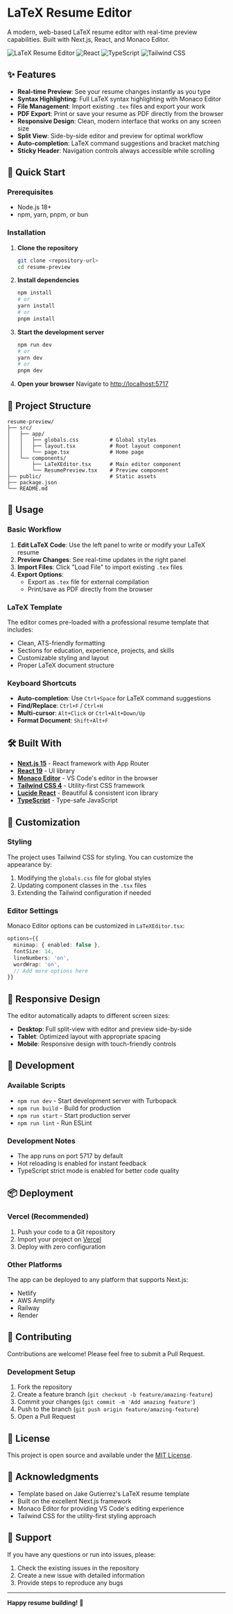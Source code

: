 # LaTeX Resume Editor

A modern, web-based LaTeX resume editor with real-time preview capabilities. Built with Next.js, React, and Monaco Editor.

![LaTeX Resume Editor](https://img.shields.io/badge/Next.js-15.4.2-black?style=flat-square&logo=next.js)
![React](https://img.shields.io/badge/React-19.1.0-blue?style=flat-square&logo=react)
![TypeScript](https://img.shields.io/badge/TypeScript-5.x-blue?style=flat-square&logo=typescript)
![Tailwind CSS](https://img.shields.io/badge/Tailwind_CSS-4.x-38B2AC?style=flat-square&logo=tailwind-css)

## ✨ Features

- **Real-time Preview**: See your resume changes instantly as you type
- **Syntax Highlighting**: Full LaTeX syntax highlighting with Monaco Editor
- **File Management**: Import existing `.tex` files and export your work
- **PDF Export**: Print or save your resume as PDF directly from the browser
- **Responsive Design**: Clean, modern interface that works on any screen size
- **Split View**: Side-by-side editor and preview for optimal workflow
- **Auto-completion**: LaTeX command suggestions and bracket matching
- **Sticky Header**: Navigation controls always accessible while scrolling

## 🚀 Quick Start

### Prerequisites

- Node.js 18+ 
- npm, yarn, pnpm, or bun

### Installation

1. **Clone the repository**
   ```bash
   git clone <repository-url>
   cd resume-preview
   ```

2. **Install dependencies**
   ```bash
   npm install
   # or
   yarn install
   # or
   pnpm install
   ```

3. **Start the development server**
   ```bash
   npm run dev
   # or
   yarn dev
   # or
   pnpm dev
   ```

4. **Open your browser**
   Navigate to [http://localhost:5717](http://localhost:5717)

## 📁 Project Structure

```
resume-preview/
├── src/
│   ├── app/
│   │   ├── globals.css          # Global styles
│   │   ├── layout.tsx           # Root layout component
│   │   └── page.tsx             # Home page
│   └── components/
│       ├── LaTeXEditor.tsx      # Main editor component
│       └── ResumePreview.tsx    # Preview component
├── public/                      # Static assets
├── package.json
└── README.md
```

## 🎯 Usage

### Basic Workflow

1. **Edit LaTeX Code**: Use the left panel to write or modify your LaTeX resume
2. **Preview Changes**: See real-time updates in the right panel
3. **Import Files**: Click "Load File" to import existing `.tex` files
4. **Export Options**: 
   - Export as `.tex` file for external compilation
   - Print/save as PDF directly from the browser

### LaTeX Template

The editor comes pre-loaded with a professional resume template that includes:

- Clean, ATS-friendly formatting
- Sections for education, experience, projects, and skills
- Customizable styling and layout
- Proper LaTeX document structure

### Keyboard Shortcuts

- **Auto-completion**: Use `Ctrl+Space` for LaTeX command suggestions
- **Find/Replace**: `Ctrl+F` / `Ctrl+H`
- **Multi-cursor**: `Alt+Click` or `Ctrl+Alt+Down/Up`
- **Format Document**: `Shift+Alt+F`

## 🛠️ Built With

- **[Next.js 15](https://nextjs.org/)** - React framework with App Router
- **[React 19](https://react.dev/)** - UI library
- **[Monaco Editor](https://microsoft.github.io/monaco-editor/)** - VS Code's editor in the browser
- **[Tailwind CSS 4](https://tailwindcss.com/)** - Utility-first CSS framework
- **[Lucide React](https://lucide.dev/)** - Beautiful & consistent icon library
- **[TypeScript](https://www.typescriptlang.org/)** - Type-safe JavaScript

## 🎨 Customization

### Styling

The project uses Tailwind CSS for styling. You can customize the appearance by:

1. Modifying the `globals.css` file for global styles
2. Updating component classes in the `.tsx` files
3. Extending the Tailwind configuration if needed

### Editor Settings

Monaco Editor options can be customized in `LaTeXEditor.tsx`:

```typescript
options={{
  minimap: { enabled: false },
  fontSize: 14,
  lineNumbers: 'on',
  wordWrap: 'on',
  // Add more options here
}}
```

## 📱 Responsive Design

The editor automatically adapts to different screen sizes:

- **Desktop**: Full split-view with editor and preview side-by-side
- **Tablet**: Optimized layout with appropriate spacing
- **Mobile**: Responsive design with touch-friendly controls

## 🔧 Development

### Available Scripts

- `npm run dev` - Start development server with Turbopack
- `npm run build` - Build for production
- `npm run start` - Start production server
- `npm run lint` - Run ESLint

### Development Notes

- The app runs on port 5717 by default
- Hot reloading is enabled for instant feedback
- TypeScript strict mode is enabled for better code quality

## 📦 Deployment

### Vercel (Recommended)

1. Push your code to a Git repository
2. Import your project on [Vercel](https://vercel.com)
3. Deploy with zero configuration

### Other Platforms

The app can be deployed to any platform that supports Next.js:

- Netlify
- AWS Amplify
- Railway
- Render

## 🤝 Contributing

Contributions are welcome! Please feel free to submit a Pull Request.

### Development Setup

1. Fork the repository
2. Create a feature branch (`git checkout -b feature/amazing-feature`)
3. Commit your changes (`git commit -m 'Add amazing feature'`)
4. Push to the branch (`git push origin feature/amazing-feature`)
5. Open a Pull Request

## 📝 License

This project is open source and available under the [MIT License](LICENSE).

## 🙏 Acknowledgments

- Template based on Jake Gutierrez's LaTeX resume template
- Built on the excellent Next.js framework
- Monaco Editor for providing VS Code's editing experience
- Tailwind CSS for the utility-first styling approach

## 📧 Support

If you have any questions or run into issues, please:

1. Check the existing issues in the repository
2. Create a new issue with detailed information
3. Provide steps to reproduce any bugs

---

**Happy resume building!** 🎉